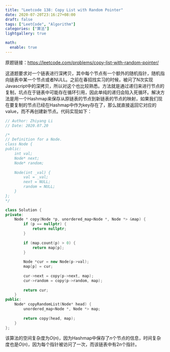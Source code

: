 ```yaml
---
title: "Leetcode 138: Copy List with Random Pointer"
date: 2020-07-20T23:16:27+08:00
draft: false
tags: ["LeetCode", "Algorithm"]
categories: ["算法"]
lightgallery: true

math:
  enable: true
---
```


原题链接：<https://leetcode.com/problems/copy-list-with-random-pointer/>

这道题要求对一个链表进行深拷贝，其中每个节点有一个额外的随机指针，随机指向链表中某一个节点或者NULL。之前在春招找实习的时候，被问了N次实现Javascript中的深拷贝，所以对这个也比较熟悉。方法就是通过递归来进行节点的复制，坑点在于链表中可能存在循环引用，因此单纯的递归会陷入死循环。解决方法是用一个Hashmap来保存从原链表的节点到新链表的节点的映射，如果我们现在要复制的节点已经在Hashmap中作为key存在了，那么就直接返回它对应的value，而不再创建新节点。代码实现如下：

```cpp
// Author: Zhiyang Li
// Date: 2020.07.20

/*
// Definition for a Node.
class Node {
public:
    int val;
    Node* next;
    Node* random;
    
    Node(int _val) {
        val = _val;
        next = NULL;
        random = NULL;
    }
};
*/

class Solution {
private:
    Node * copy(Node *p, unordered_map<Node *, Node *> &map) {
        if (p == nullptr) {
            return nullptr;
        }
        
        if (map.count(p) > 0) {
            return map[p];
        }
        
        Node *cur = new Node(p->val);
        map[p] = cur;
        
        cur->next = copy(p->next, map);
        cur->random = copy(p->random, map);
        
        return cur;
    }
public:
    Node* copyRandomList(Node* head) {
        unordered_map<Node *, Node *> map;
        
        return copy(head, map);
    }
};
```

该算法的空间复杂度为$O(n)$，因为Hashmap中保存了$n$个节点的信息，时间复杂度也是$O(n)$，因为每个指针被访问了一次，而该链表中有$2n$个指针。

